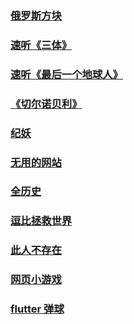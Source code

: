 
###     [ 俄罗斯方块 ]( https://boyan01.github.io/flutter-tetris/#/ )    <br/>
###     [ 速听《三体》]( https://www.youtube.com/watch?v=QO25QnboJG0&list=PLUm1zvJ4-ufdtpMfD800oTw2hB5ghwabA&index=2&t=0s )    <br/>
###     [ 速听《最后一个地球人》]( https://www.youtube.com/watch?v=81ulM0cvTKw )    <br/>
###     [《切尔诺贝利》]( http://v.qq.com/detail/i/ix6w4wausx518m8.html?ptag=10523 )    <br/>
###     [ 纪妖 ]( https://www.cbaigui.com/ )    <br/>
###     [ 无用的网站 ]( https://theuselessweb.com/ )    <br/>
###     [ 全历史 ]( https://www.allhistory.com )    <br/>
###     [ 逗比拯救世界 ]( http://www.dbbqb.com )    <br/>
###     [ 此人不存在 ]( https://thispersondoesnotexist.com/ )    <br/>
###     [ 网页小游戏 ]( https://xingye.me/game/index.php )    <br/>
###     [ flutter 弹球 ]( https://pinball.flutter.dev/ )    <br/>


